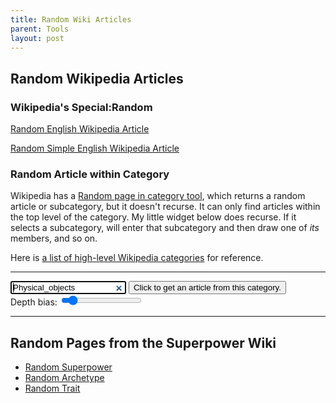 ```yaml
---
title: Random Wiki Articles
parent: Tools
layout: post
---
```


<!--https://en.wikipedia.org/wiki/Wikipedia:Wiki-Link_Game-->

## Random Wikipedia Articles


### Wikipedia's Special:Random

<a href="https://en.wikipedia.org/wiki/Special:Random">Random English Wikipedia Article</a>

<a href="https://simple.wikipedia.org/wiki/Special:Random">Random Simple English Wikipedia Article</a>



### Random Article within Category 

Wikipedia has a [Random page in category tool](https://en.wikipedia.org/wiki/Special:RandomInCategory), 
which returns a random article or subcategory, but it doesn't recurse. 
It can only find articles within the top level of the category.
My little widget below does recurse.
If it selects a subcategory, will enter that subcategory and then draw one of *its* members,
and so on.

Here is [a list of high-level Wikipedia categories](https://en.wikipedia.org/wiki/Wikipedia:Contents/Categories) for reference.


------------------

<form id="categorySelectionForm">
<input placeholder="Type the name of a Wikipedia Category." value="Physical_objects" type="search" id="categoryInput" autofocus />
<button id="randomArticleButton">Click to get an article from this category.</button><br>
Depth bias: <input id="depthBiasSlider" type="range" min="0" max="100" value="10">
</form>

<style>
    #wikiDiveResults a {font-size: small; display:block;}
    #wikiDiveResults a:last-child {font-size: xx-large;}
</style>
<div id="wikiDiveResults"></div>
<div id="articleExcerptHolder"></div>

<script src="./randomWikipedia.js"></script>


------------------

## Random Pages from the Superpower Wiki

- [Random Superpower](https://powerlisting.fandom.com/wiki/Special:Random/main)
- [Random Archetype](https://powerlisting.fandom.com/wiki/Special:Random/Archetype)
- [Random Trait](https://powerlisting.fandom.com/wiki/Special:Random/Trait)
